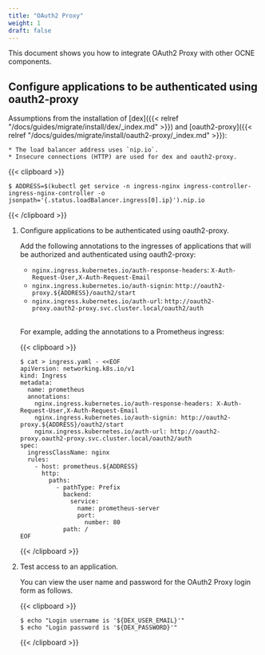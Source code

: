 ```yaml
---
title: "OAuth2 Proxy"
weight: 1
draft: false
---
```

This document shows you how to integrate OAuth2 Proxy with other OCNE components.

## Configure applications to be authenticated using oauth2-proxy

Assumptions from the installation of [dex]({{< relref "/docs/guides/migrate/install/dex/_index.md" >}}) and [oauth2-proxy]({{< relref "/docs/guides/migrate/install/oauth2-proxy/_index.md" >}}):

    * The load balancer address uses `nip.io`.
    * Insecure connections (HTTP) are used for dex and oauth2-proxy.

   {{< clipboard >}}
   <div class="highlight">

   ```
   $ ADDRESS=$(kubectl get service -n ingress-nginx ingress-controller-ingress-nginx-controller -o jsonpath='{.status.loadBalancer.ingress[0].ip}').nip.io
   ```
   </div>
   {{< /clipboard >}}


1. Configure applications to be authenticated using oauth2-proxy.

   Add the following annotations to the ingresses of applications that will be authorized and authenticated using oauth2-proxy:
   * `nginx.ingress.kubernetes.io/auth-response-headers`: `X-Auth-Request-User,X-Auth-Request-Email`
   * `nginx.ingress.kubernetes.io/auth-signin`: `http://oauth2-proxy.${ADDRESS}/oauth2/start`
   * `nginx.ingress.kubernetes.io/auth-url`: `http://oauth2-proxy.oauth2-proxy.svc.cluster.local/oauth2/auth`

   <br>For example, adding the annotations to a Prometheus ingress:

   {{< clipboard >}}
   <div class="highlight">

   ```
   $ cat > ingress.yaml - <<EOF
   apiVersion: networking.k8s.io/v1
   kind: Ingress
   metadata:
     name: prometheus
     annotations:
       nginx.ingress.kubernetes.io/auth-response-headers: X-Auth-Request-User,X-Auth-Request-Email
       nginx.ingress.kubernetes.io/auth-signin: http://oauth2-proxy.${ADDRESS}/oauth2/start
       nginx.ingress.kubernetes.io/auth-url: http://oauth2-proxy.oauth2-proxy.svc.cluster.local/oauth2/auth
   spec:
     ingressClassName: nginx
     rules:
       - host: prometheus.${ADDRESS}
         http:
           paths:
             - pathType: Prefix
               backend:
                 service:
                   name: prometheus-server
                   port:
                     number: 80
               path: /
   EOF
   ```
   </div>
   {{< /clipboard >}}


1. Test access to an application.

   You can view the user name and password for the OAuth2 Proxy login form as follows.

   {{< clipboard >}}
   <div class="highlight">

   ```
   $ echo "Login username is '${DEX_USER_EMAIL}'"
   $ echo "Login password is '${DEX_PASSWORD}'"
   ```
   </div>
   {{< /clipboard >}}
